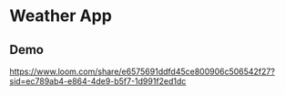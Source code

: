 # Weather App

## Demo

https://www.loom.com/share/e6575691ddfd45ce800906c506542f27?sid=ec789ab4-e864-4de9-b5f7-1d991f2ed1dc
